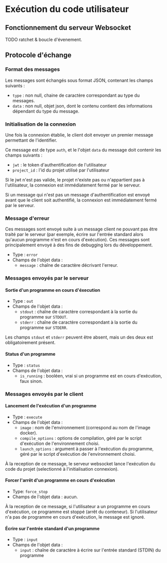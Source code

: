 # Exécution du code utilisateur

## Fonctionnement du serveur Websocket

TODO ratchet & boucle d'évenement.

## Protocole d'échange

### Format des messages

Les messages sont échangés sous format JSON, contenant les champs suivants :

* `type` : non null, chaine de caractère correspondant au type du messages.
* `data` : non null, objet json, dont le contenu contient des informations dépendant du type du message.

### Initialisation de la connexion

Une fois la connexion établie, le client doit envoyer un premier message permettant de l'identifier.

Ce message est de type `auth`, et le l'objet `data` du message doit contenir les champs suivants :

* `jwt` : le token d'authentification de l'utilisateur
* `project_id` : l'id du projet utilisé par l'utilisateur

Si le jwt n'est pas valide, le projet n'existe pas ou n'appartient pas à l'utilisateur, la connexion est immédiatement fermé par le serveur.

Si un message qui n'est pas un message d'authentification est envoyé avant que le client soit authentifié, la connexion est immédiatement fermé par le serveur.

### Message d'erreur

Ces messages sont envoyé suite à un message client ne pouvant pas être traité par le serveur (par exemple, écrire sur l'entrée standard alors qu'aucun programme n'est en cours d'exécution). Ces messages sont principalement envoyé à des fins de debugging lors du développement.

* Type : `error`
* Champs de l'objet data :
  * `message` : chaîne de caractère décrivant l'erreur.

### Messages envoyés par le serveur

#### Sortie d'un programme en cours d'éxecution

* Type : `out`
* Champs de l'objet data : 
  * `stdout` : chaîne de caractère correspondant à la sortie du programme sur `STDOUT`.
  * `stderr` : chaîne de caractère correspondant à la sortie du programme sur `STDERR`.

Les champs `stdout` et `stderr` peuvent être absent, mais un des deux est obligatoirement présent.

#### Status d'un programme

* Type : `status`
* Champs de l'objet data :
  * `is_running` :  booléen, vrai si un programme est en cours d'exécution, faux sinon.

### Messages envoyés par le client

#### Lancement de l'exécution d'un programme

* Type : `execute`
* Champs de l'objet data :
  * `image` : nom de l'environnement (correspond au nom de l'image docker).
  * `compile_options` : options de compilation, géré par le script d'exécution de l'environnement choisi.
  * `launch_options` : argument à passer à l'exécution du programme, géré par le script d'exécution de l'environnement choisi.

À la reception de ce message, le serveur websocket lance l'exécution du code du projet (selectionné à l'initialisation connexion).

#### Forcer l'arrêt d'un programme en cours d'exécution

* Type: `force_stop`
* Champs de l'objet data : aucun.

À la reception de ce message, si l'utilisateur a un programme en cours d'exécution, ce programme est stoppé (arrêt du conteneur). Si l'utilisateur n'a pas de programme en cours d'exécution, le message est ignoré.

#### Écrire sur l'entrée standard d'un programme

* Type : `input`
* Champs de l'objet data :
  * `input` : chaîne de caractère à écrire sur l'entrée standard (STDIN) du programme
